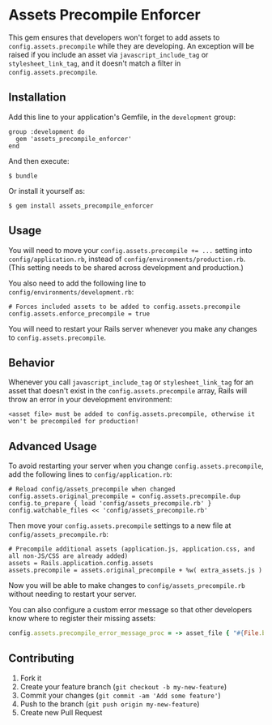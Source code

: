 # Assets Precompile Enforcer

This gem ensures that developers won't forget to add assets to `config.assets.precompile` while they are developing.
An exception will be raised if you include an asset via `javascript_include_tag` or `stylesheet_link_tag`,
and it doesn't match a filter in `config.assets.precompile`.

## Installation

Add this line to your application's Gemfile, in the `development` group:

    group :development do
      gem 'assets_precompile_enforcer'
    end

And then execute:

    $ bundle

Or install it yourself as:

    $ gem install assets_precompile_enforcer

## Usage

You will need to move your `config.assets.precompile += ...` setting into `config/application.rb`, instead of `config/environments/production.rb`. (This setting needs to be shared across development and production.)

You also need to add the following line to `config/environments/development.rb`:

    # Forces included assets to be added to config.assets.precompile
    config.assets.enforce_precompile = true


You will need to restart your Rails server whenever you make any changes to `config.assets.precompile`.


## Behavior

Whenever you call `javascript_include_tag` or `stylesheet_link_tag` for an asset that doesn't exist in the `config.assets.precompile` array, Rails will throw an error in your development environment:

    <asset file> must be added to config.assets.precompile, otherwise it won't be precompiled for production!


## Advanced Usage

To avoid restarting your server when you change `config.assets.precompile`, add the following lines to `config/application.rb`:

    # Reload config/assets_precompile when changed
    config.assets.original_precompile = config.assets.precompile.dup
    config.to_prepare { load 'config/assets_precompile.rb' }
    config.watchable_files << 'config/assets_precompile.rb'

Then move your `config.assets.precompile` settings to a new file at `config/assets_precompile.rb`:

    # Precompile additional assets (application.js, application.css, and all non-JS/CSS are already added)
    assets = Rails.application.config.assets
    assets.precompile = assets.original_precompile + %w( extra_assets.js )

Now you will be able to make changes to `config/assets_precompile.rb` without needing to restart your server.


You can also configure a custom error message so that other developers know where to register their missing assets:

```ruby
config.assets.precompile_error_message_proc = -> asset_file { "#{File.basename(asset_file)} must be added to `config/assets_precompile.rb`, otherwise it won't be precompiled for production!" }
```


## Contributing

1. Fork it
2. Create your feature branch (`git checkout -b my-new-feature`)
3. Commit your changes (`git commit -am 'Add some feature'`)
4. Push to the branch (`git push origin my-new-feature`)
5. Create new Pull Request
